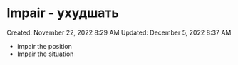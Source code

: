 # Impair - ухудшать

Created: November 22, 2022 8:29 AM
Updated: December 5, 2022 8:37 AM

- impair the position
- Impair the situation